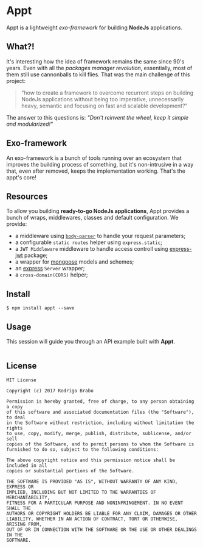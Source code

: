 # Appt
Appt is a lightweight *exo-framework* for building **NodeJs** applications.

## What?!
It's interesting how the idea of framework remains the same since 90's years. Even with all the *packages manager revolution*, essentially, most of them still use cannonballs to kill flies. That was the main challenge of this project: 

> "how to create a framework to overcome recurrent steps on building NodeJs applications without being too imperative, unnecessarily heavy, semantic and focusing on fast and scalable development?"

The answer to this questions is: *"Don't reinvent the wheel, keep it simple and modularized!"*

## Exo-framework
An exo-framework is a bunch of tools running over an ecosystem that improves the building process of something, but it's non-intrusive in a way that, even after removed, keeps the implementation working. That's the appt's core!

## Resources
To allow you building **ready-to-go NodeJs applications**, Appt provides a bunch of wraps, middlewares, classes and default configuration. We provide:
- a middleware using [`body-parser`](https://www.npmjs.com/package/body-parser) to handle your request parameters; 
- a configurable `static routes` helper using `express.static`;
- a `JWT Middleware` middleware to handle access controll using [express-jwt](https://www.npmjs.com/package/express-jwt) package;
- a wrapper for [mongoose](https://www.npmjs.com/package/mongoose) models and schemes;
- an [express](https://www.npmjs.com/package/express) `Server` wrapper;
- a `cross-domain(CORS)` helper;

## Install
    $ npm install appt --save

## Usage
This session will guide you through an API example built with **Appt**. 

```javascript
```

## License
```
MIT License

Copyright (c) 2017 Rodrigo Brabo

Permission is hereby granted, free of charge, to any person obtaining a copy
of this software and associated documentation files (the "Software"), to deal
in the Software without restriction, including without limitation the rights
to use, copy, modify, merge, publish, distribute, sublicense, and/or sell
copies of the Software, and to permit persons to whom the Software is
furnished to do so, subject to the following conditions:

The above copyright notice and this permission notice shall be included in all
copies or substantial portions of the Software.

THE SOFTWARE IS PROVIDED "AS IS", WITHOUT WARRANTY OF ANY KIND, EXPRESS OR
IMPLIED, INCLUDING BUT NOT LIMITED TO THE WARRANTIES OF MERCHANTABILITY,
FITNESS FOR A PARTICULAR PURPOSE AND NONINFRINGEMENT. IN NO EVENT SHALL THE
AUTHORS OR COPYRIGHT HOLDERS BE LIABLE FOR ANY CLAIM, DAMAGES OR OTHER
LIABILITY, WHETHER IN AN ACTION OF CONTRACT, TORT OR OTHERWISE, ARISING FROM,
OUT OF OR IN CONNECTION WITH THE SOFTWARE OR THE USE OR OTHER DEALINGS IN THE
SOFTWARE.
```
